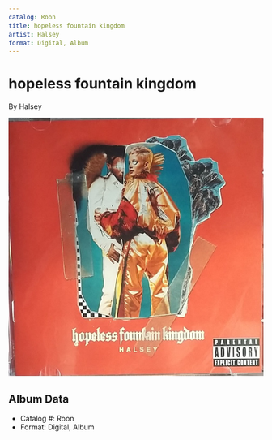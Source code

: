 ```yaml
---
catalog: Roon
title: hopeless fountain kingdom
artist: Halsey
format: Digital, Album
---
```


# hopeless fountain kingdom

By Halsey

![](../../assets/albumcovers/Halsey-hopeless_fountain_kingdom.png)

## Album Data

- Catalog #: Roon
- Format: Digital, Album

